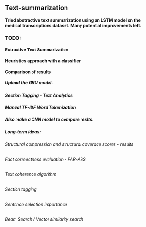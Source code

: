 ## Text-summarization

#### Tried abstractive text summarization using an LSTM model on the medical transcriptions dataset. Many potential improvements left.

### TODO:

#### Extractive Text Summarization
#### Heuristics approach with a classifier.
#### Comparison of results

##### Upload the GRU model.
##### Section Tagging - Text Analytics
##### Manual TF-IDF Word Tokenization
##### Also make a CNN model to compare reslts.

##### Long-term ideas:
###### Structural compression and structural coverage scores - results
###### Fact correectness evaluation - FAR-ASS
###### Text coherence algorithm
###### Section tagging 
###### Sentence selection importance
###### Beam Search / Vector similarity search
